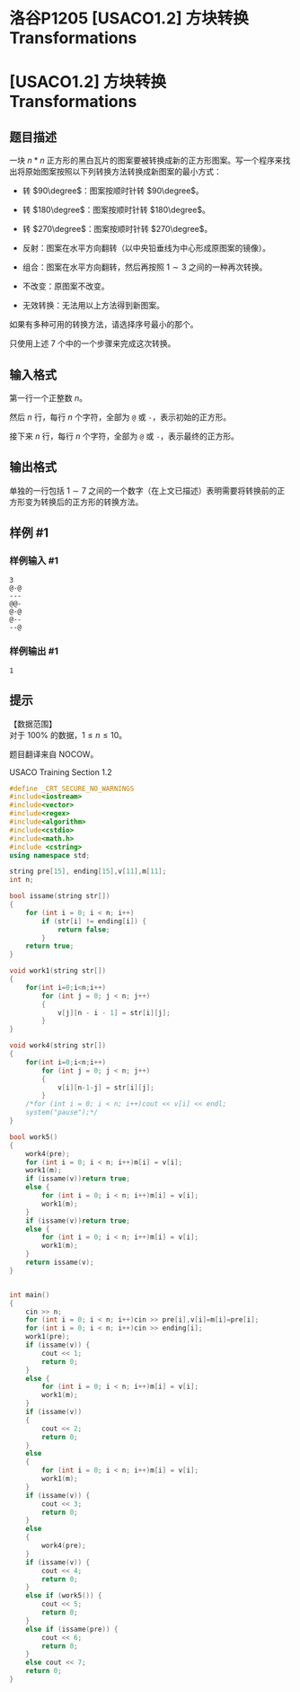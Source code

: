 # 洛谷P1205 [USACO1.2] 方块转换 Transformations



# [USACO1.2] 方块转换 Transformations

## 题目描述

一块 $n *n$ 正方形的黑白瓦片的图案要被转换成新的正方形图案。写一个程序来找出将原始图案按照以下列转换方法转换成新图案的最小方式：

- 转 $90\degree$：图案按顺时针转 $90\degree$。

- 转 $180\degree$：图案按顺时针转 $180\degree$。

- 转 $270\degree$：图案按顺时针转 $270\degree$。

- 反射：图案在水平方向翻转（以中央铅垂线为中心形成原图案的镜像）。

- 组合：图案在水平方向翻转，然后再按照 $1 \sim 3$ 之间的一种再次转换。

- 不改变：原图案不改变。

- 无效转换：无法用以上方法得到新图案。

如果有多种可用的转换方法，请选择序号最小的那个。

只使用上述 $7$ 个中的一个步骤来完成这次转换。

## 输入格式

第一行一个正整数 $n$。   

然后 $n$ 行，每行 $n$ 个字符，全部为 `@` 或 `-`，表示初始的正方形。

接下来 $n$ 行，每行 $n$ 个字符，全部为 `@` 或 `-`，表示最终的正方形。

## 输出格式

单独的一行包括 $1 \sim 7$ 之间的一个数字（在上文已描述）表明需要将转换前的正方形变为转换后的正方形的转换方法。

## 样例 #1

### 样例输入 #1

```
3
@-@
---
@@-
@-@
@--
--@
```

### 样例输出 #1

```
1
```

## 提示

【数据范围】  
对于 $100\%$ 的数据，$1\le n \le 10$。

题目翻译来自 NOCOW。

USACO Training Section 1.2



```cpp
#define _CRT_SECURE_NO_WARNINGS
#include<iostream>
#include<vector>
#include<regex>
#include<algorithm>
#include<cstdio>
#include<math.h>
#include <cstring>
using namespace std;

string pre[15], ending[15],v[11],m[11];
int n;

bool issame(string str[])
{
	for (int i = 0; i < n; i++)
		if (str[i] != ending[i]) {
			return false;
		}
	return true;
}

void work1(string str[])
{
	for(int i=0;i<n;i++)
		for (int j = 0; j < n; j++)
		{
			v[j][n - i - 1] = str[i][j];
		}		
}

void work4(string str[])
{
	for(int i=0;i<n;i++)
		for (int j = 0; j < n; j++)
		{
			v[i][n-1-j] = str[i][j];
		}
	/*for (int i = 0; i < n; i++)cout << v[i] << endl;
	system("pause");*/
}

bool work5()
{
	work4(pre);
	for (int i = 0; i < n; i++)m[i] = v[i];
	work1(m);
	if (issame(v))return true;
	else {
		for (int i = 0; i < n; i++)m[i] = v[i];
		work1(m);
	}
	if (issame(v))return true;
	else {
		for (int i = 0; i < n; i++)m[i] = v[i];
		work1(m);
	}
	return issame(v);
}


int main()
{
	cin >> n;
	for (int i = 0; i < n; i++)cin >> pre[i],v[i]=m[i]=pre[i];
	for (int i = 0; i < n; i++)cin >> ending[i];
	work1(pre);
	if (issame(v)) {
		cout << 1;
		return 0;
	}
	else {
		for (int i = 0; i < n; i++)m[i] = v[i];
		work1(m);
	}
	if (issame(v))
	{
		cout << 2;
		return 0;
	}
	else
	{
		for (int i = 0; i < n; i++)m[i] = v[i];
		work1(m);
	}
	if (issame(v)) {
		cout << 3;
		return 0;
	}
	else
	{
		work4(pre);
	}
	if (issame(v)) {
		cout << 4;
		return 0;
	}
	else if (work5()) {
		cout << 5;
		return 0;
	}
	else if (issame(pre)) {
		cout << 6;
		return 0;
	}
	else cout << 7;
	return 0;
}
```

